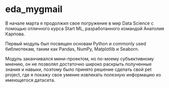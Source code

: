 # eda_mygmail
В начале марта я продолжил свое погружение в мир Data Science с помощью отличного курса Start ML, разработанного командой Анатолия Карпова.

Первый модуль был посвящен основам Python и commonly used библиотекам, таким как Pandas, NumPy, Matplotlib и Seaborn.

Модуль заканчивался мини-проектом, но по-моему субъективному мнению, он не позволял достаточно широко раскрыть полученные знания и навыки, поэтому было принято решение сделать свой pet project, где я покажу свое умение извлекать полезную информацию из имеющегося датасета.

